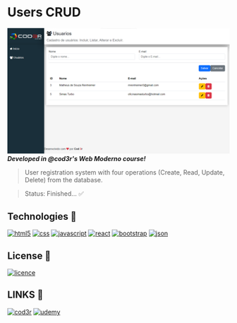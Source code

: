 # Users CRUD
[![Banner](./frontend/src/assets/imgs/banner.png)](#)  
***Developed in @cod3r's Web Moderno course!***  
> User registration system with four operations (Create, Read, Update, Delete) from the database.

> Status: Finished... ✅ 
## Technologies 🚀

[![html5](https://img.shields.io/badge/HTML5-E34F26?style=for-the-badge&logo=html5&logoColor=white)](#)
[![css](https://img.shields.io/badge/CSS3-1572B6?style=for-the-badge&logo=css3&logoColor=white)](#)
[![javascript](https://img.shields.io/badge/JavaScript-F7DF1E?style=for-the-badge&logo=javascript&logoColor=black)](#)
[![react](https://img.shields.io/badge/React-20232A?style=for-the-badge&logo=react&logoColor=61DAFB)](#)
[![bootstrap](https://img.shields.io/badge/Bootstrap-563D7C?style=for-the-badge&logo=bootstrap&logoColor=white)](#)
[![json](https://img.shields.io/badge/json%20web%20tokens-323330?style=for-the-badge&logo=json-web-tokens&logoColor=pink)](#)
## License 📝

[![licence](https://img.shields.io/github/license/reinheimermat/discover.svg)](https://github.com/Ileriayo/markdown-badges/blob/master/LICENSE)

## LINKS 🔗
[![cod3r](https://img.shields.io/badge/cod3r_cursos-000000?style=for-the-badge&logo=About.me&logoColor=white)](https://www.cod3r.com.br/)
[![udemy](https://img.shields.io/badge/udemy-A435F0?style=for-the-badge&logo=About.me&logoColor=white)](https://www.cod3r.com.br/)